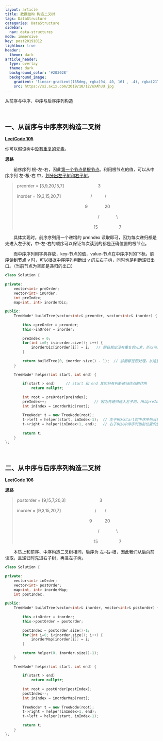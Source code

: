 ```yaml
---
layout: article
title: 数据结构 构造二叉树
tags: DataStructure
categories: DataStructure
sidebar:
  nav: data-structures
mode: immersive
key: post20191012
lightbox: true
header:
  theme: dark
article_header:
  type: overlay
  theme: dark
  background_color: '#203028'
  background_image:
    gradient: 'linear-gradient(135deg, rgba(94, 40, 161 , .4), rgba(217, 169, 59, .4))'
    src: https://s2.ax1x.com/2019/10/12/uXAhUU.jpg
---
```


从前序与中序、中序与后序序列构造
<!--more-->

<br/>

## 一、从前序与中序序列构造二叉树

[**LeetCode 105**](https://leetcode-cn.com/problems/construct-binary-tree-from-preorder-and-inorder-traversal/)

你可以假设树中<u>没有重复的元素</u>。

**思路**

　　前序序列 根-左-右，因此<u>第一个节点是根节点</u>。利用根节点的值，可以从中序序列 左-根-右 中，<u>划分出左子树和右子树</u>。

> preorder = \[3,9,20,15,7\]　　　　　　　　3
>
> inorder = \[9,3,15,20,7\]　　　　　　　/　　　\
>
>　　　　　　　　　　　　　　　　9　　　　20
>
>　　　　　　　　　　　　　　　　　　　/　　　　\
>
>　　　　　　　　　　　　　　　　　　15　　　　　7


　　具体实现时，前序序列用一个递增的 preIndex 读取即可，因为每次递归都是先进入左子树，中-左-右的顺序可以保证每次读到的都是正确位置的根节点。

　　而中序序列用字典存放，key-节点的值，value-节点在中序序列的下标。前序读到节点 v 时，可以根据中序序列判断出 v 的左右子树，同时也是判断递归出口。（当前节点为空即是递归的出口）

<div class="snippet" markdown="1">

```c++
class Solution {
    
private:
    vector<int> preOrder;
    vector<int> inOrder;
    int preIndex;
    map<int, int> inorderDic;
    
public:
    TreeNode* buildTree(vector<int>& preorder, vector<int>& inorder) {
        
        this->preOrder = preorder;
        this->inOrder = inorder;
        
        preIndex = 0;
        for(int i=0; i<inorder.size(); i++) {
            inorderDic[inorder[i]] = i;   // 题目规定没有重复的元素，所以可以从字典找
        }
        
        return buildTree(0, inorder.size() - 1);  // 前面都是预处理，从这里开始正式进入算法核心
    }
    
    TreeNode* helper(int start, int end) {
        
        if(start > end)     // start 和 end 其实只有判断递归终点的作用
            return nullptr;
        
        int root = preOrder[preIndex];
        preIndex++;                      // 因为先递归进入左子树，所以preIndex顺序向下取，可以保证取到的都是正确的根
        int inIndex = inorderDic[root]; 
        
        TreeNode* t = new TreeNode(root);
        t->left = helper(start, inIndex-1);  // 左子树从start到中序序列当前位置的前面
        t->right = helper(inIndex+1, end);   // 右子树从中序序列当前位置的后面到end
        
        return t;
    }  
};
```

</div>


<br/>

## 二、从中序与后序序列构造二叉树

[**LeetCode 106**](https://leetcode-cn.com/problems/construct-binary-tree-from-inorder-and-postorder-traversal/)

**思路**



> postorder = \[9,15,7,20,3\]　　　　　　　　3
>
> inorder = \[9,3,15,20,7\]　　　　　　　　/　　\
>
>　　　　　　　　　　　　　　　　　9　　　20
>
>　　　　　　　　　　　　　　　　　　　/　　　　\
>
>　　　　　　　　　　　　　　　　　　15　　　　　7

　　本质上和前序、中序构造二叉树相同，后序为 左-右-根，因此我们从后向前读取，且递归时先进右子树，再进左子树。

<div class="snippet" markdown="1">

```c++
class Solution {
    
private:
    vector<int> inOrder;
    vector<int> postOrder;
    map<int, int> inorderMap;
    int postIndex;
    
public:
    TreeNode* buildTree(vector<int>& inorder, vector<int>& postorder) {
        
        this->inOrder = inorder;
        this->postOrder = postorder;
        
        postIndex = postorder.size()-1;
        for(int i=0; i<inorder.size(); i++) {
            inorderMap[inorder[i]] = i;
        }
        
        return helper(0, inorder.size()-1);
    }
    
    TreeNode* helper(int start, int end) {
        
        if(start > end)
            return nullptr;
        
        int root = postOrder[postIndex];
        postIndex--;
        int inIndex = inorderMap[root];
        
        TreeNode* t = new TreeNode(root);
        t->right = helper(inIndex+1, end);
        t->left = helper(start, inIndex-1);
        
        return t;
    }
};
```

</div>

<br/>

